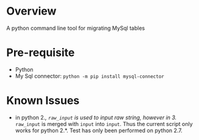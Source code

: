 # Overview
A python command line tool for migrating MySql tables

# Pre-requisite
- Python
- My Sql connector: `python -m pip install mysql-connector`

# Known Issues
- in python 2.*, `raw_input` is used to input raw string, however in 3.* `raw_input` is merged with `input` into `input`. Thus the current script only works for python 2.*. Test has only been performed on python 2.7.
